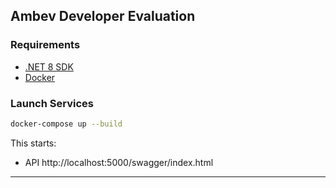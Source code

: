 ## Ambev Developer Evaluation

### Requirements
- [.NET 8 SDK](https://dotnet.microsoft.com/)
- [Docker](https://www.docker.com/)

### Launch Services

```bash
docker-compose up --build
```

This starts:
-  API http://localhost:5000/swagger/index.html

---
